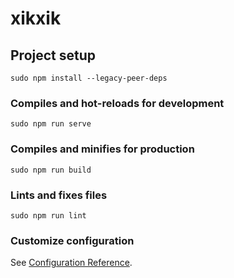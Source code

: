 # xikxik

## Project setup
```
sudo npm install --legacy-peer-deps
```

### Compiles and hot-reloads for development
```
sudo npm run serve
```

### Compiles and minifies for production
```
sudo npm run build
```

### Lints and fixes files
```
sudo npm run lint
```

### Customize configuration
See [Configuration Reference](https://cli.vuejs.org/config/).

